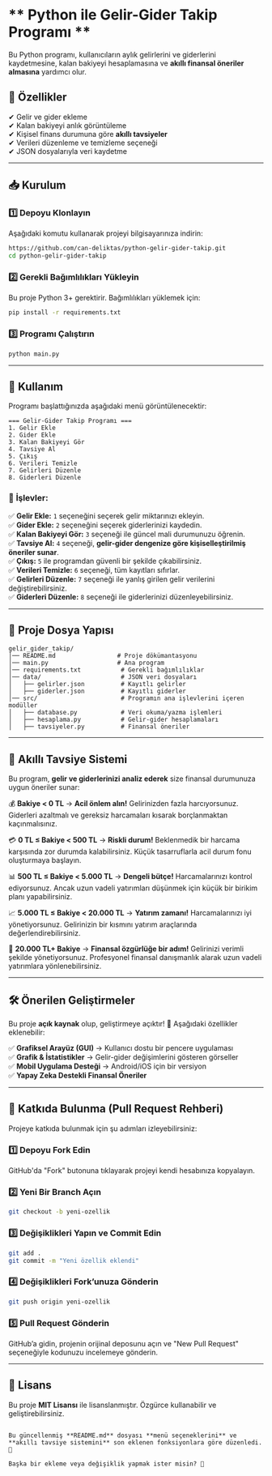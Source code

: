 # ** Python ile Gelir-Gider Takip Programı **


Bu Python programı, kullanıcıların aylık gelirlerini ve giderlerini kaydetmesine, kalan bakiyeyi hesaplamasına ve **akıllı finansal öneriler almasına** yardımcı olur.

## 🚀 **Özellikler**
✔ Gelir ve gider ekleme  
✔ Kalan bakiyeyi anlık görüntüleme  
✔ Kişisel finans durumuna göre **akıllı tavsiyeler**  
✔ Verileri düzenleme ve temizleme seçeneği  
✔ JSON dosyalarıyla veri kaydetme  

---

## 📥 **Kurulum**  

### **1️⃣ Depoyu Klonlayın**  
Aşağıdaki komutu kullanarak projeyi bilgisayarınıza indirin:  
```bash
https://github.com/can-deliktas/python-gelir-gider-takip.git
cd python-gelir-gider-takip
```

### **2️⃣ Gerekli Bağımlılıkları Yükleyin**  
Bu proje Python 3+ gerektirir. Bağımlılıkları yüklemek için:  
```bash
pip install -r requirements.txt
```

### **3️⃣ Programı Çalıştırın**  
```bash
python main.py
```

---

## 🎯 **Kullanım**  
Programı başlattığınızda aşağıdaki menü görüntülenecektir:  
```
=== Gelir-Gider Takip Programı ===
1. Gelir Ekle
2. Gider Ekle
3. Kalan Bakiyeyi Gör
4. Tavsiye Al
5. Çıkış
6. Verileri Temizle
7. Gelirleri Düzenle
8. Giderleri Düzenle
```

### 📌 **İşlevler:**
✅ **Gelir Ekle:** `1` seçeneğini seçerek gelir miktarınızı ekleyin.  
✅ **Gider Ekle:** `2` seçeneğini seçerek giderlerinizi kaydedin.  
✅ **Kalan Bakiyeyi Gör:** `3` seçeneği ile güncel mali durumunuzu öğrenin.  
✅ **Tavsiye Al:** `4` seçeneği, **gelir-gider dengenize göre kişiselleştirilmiş öneriler sunar**.  
✅ **Çıkış:** `5` ile programdan güvenli bir şekilde çıkabilirsiniz.  
✅ **Verileri Temizle:** `6` seçeneği, tüm kayıtları sıfırlar.  
✅ **Gelirleri Düzenle:** `7` seçeneği ile yanlış girilen gelir verilerini değiştirebilirsiniz.  
✅ **Giderleri Düzenle:** `8` seçeneği ile giderlerinizi düzenleyebilirsiniz.  

---

## 📂 **Proje Dosya Yapısı**  
```
gelir_gider_takip/
│── README.md                 # Proje dökümantasyonu
│── main.py                   # Ana program
│── requirements.txt           # Gerekli bağımlılıklar
│── data/                      # JSON veri dosyaları
│   ├── gelirler.json          # Kayıtlı gelirler
│   ├── giderler.json          # Kayıtlı giderler
│── src/                       # Programın ana işlevlerini içeren modüller
│   ├── database.py            # Veri okuma/yazma işlemleri
│   ├── hesaplama.py           # Gelir-gider hesaplamaları
│   ├── tavsiyeler.py          # Finansal öneriler
```

---

## 🤖 **Akıllı Tavsiye Sistemi**  
Bu program, **gelir ve giderlerinizi analiz ederek** size finansal durumunuza uygun öneriler sunar:  

💰 **Bakiye < 0 TL** → **Acil önlem alın!** Gelirinizden fazla harcıyorsunuz. Giderleri azaltmalı ve gereksiz harcamaları kısarak borçlanmaktan kaçınmalısınız.  

💳 **0 TL ≤ Bakiye < 500 TL** → **Riskli durum!** Beklenmedik bir harcama karşısında zor durumda kalabilirsiniz. Küçük tasarruflarla acil durum fonu oluşturmaya başlayın.  

📊 **500 TL ≤ Bakiye < 5.000 TL** → **Dengeli bütçe!** Harcamalarınızı kontrol ediyorsunuz. Ancak uzun vadeli yatırımları düşünmek için küçük bir birikim planı yapabilirsiniz.  

📈 **5.000 TL ≤ Bakiye < 20.000 TL** → **Yatırım zamanı!** Harcamalarınızı iyi yönetiyorsunuz. Gelirinizin bir kısmını yatırım araçlarında değerlendirebilirsiniz.  

🏦 **20.000 TL+ Bakiye** → **Finansal özgürlüğe bir adım!** Gelirinizi verimli şekilde yönetiyorsunuz. Profesyonel finansal danışmanlık alarak uzun vadeli yatırımlara yönlenebilirsiniz.  

---

## 🛠 **Önerilen Geliştirmeler**  
Bu proje **açık kaynak** olup, geliştirmeye açıktır! 🎉 Aşağıdaki özellikler eklenebilir:  

✅ **Grafiksel Arayüz (GUI)** → Kullanıcı dostu bir pencere uygulaması  
✅ **Grafik & İstatistikler** → Gelir-gider değişimlerini gösteren görseller  
✅ **Mobil Uygulama Desteği** → Android/iOS için bir versiyon  
✅ **Yapay Zeka Destekli Finansal Öneriler**  

---

## 📢 **Katkıda Bulunma (Pull Request Rehberi)**  
Projeye katkıda bulunmak için şu adımları izleyebilirsiniz:  

### **1️⃣ Depoyu Fork Edin**  
GitHub'da "Fork" butonuna tıklayarak projeyi kendi hesabınıza kopyalayın.  

### **2️⃣ Yeni Bir Branch Açın**  
```bash
git checkout -b yeni-ozellik
```

### **3️⃣ Değişiklikleri Yapın ve Commit Edin**  
```bash
git add .
git commit -m "Yeni özellik eklendi"
```

### **4️⃣ Değişiklikleri Fork’unuza Gönderin**  
```bash
git push origin yeni-ozellik
```

### **5️⃣ Pull Request Gönderin**  
GitHub’a gidin, projenin orijinal deposunu açın ve "New Pull Request" seçeneğiyle kodunuzu incelemeye gönderin.  

---

## 📜 **Lisans**  
Bu proje **MIT Lisansı** ile lisanslanmıştır. Özgürce kullanabilir ve geliştirebilirsiniz.
```

Bu güncellenmiş **README.md** dosyası **menü seçeneklerini** ve **akıllı tavsiye sistemini** son eklenen fonksiyonlara göre düzenledi. 🎯  

Başka bir ekleme veya değişiklik yapmak ister misin? 🚀
